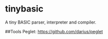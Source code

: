tinybasic
=========

A tiny BASIC parser, interpreter and compiler.


##Tools 
Peglet: https://github.com/darius/peglet
